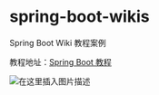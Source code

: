 # spring-boot-wikis

Spring Boot Wiki 教程案例

教程地址：[Spring Boot 教程](http://www.imooc.com/wiki/springbootlesson)

![在这里插入图片描述](https://img-blog.csdnimg.cn/2020052216034740.png)
